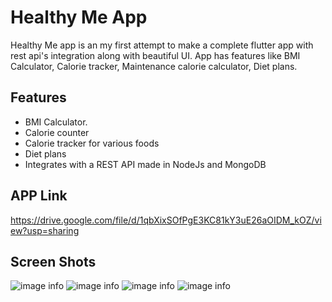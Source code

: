 # Healthy Me App

Healthy Me app is an my first attempt to make a complete flutter app with rest api's integration along with beautiful UI. App has features like BMI Calculator, Calorie tracker, Maintenance calorie calculator, Diet plans.


## Features
- BMI Calculator.
- Calorie counter
- Calorie tracker for various foods
- Diet plans
- Integrates with a REST API made in NodeJs and MongoDB

##  APP Link
https://drive.google.com/file/d/1qbXixSOfPgE3KC81kY3uE26aOIDM_kOZ/view?usp=sharing

##  Screen Shots

![image info](./screenshots/one.jpeg)
![image info](./screenshots/two.jpeg)
![image info](./screenshots/three.jpeg)
![image info](./screenshots/four.jpeg)